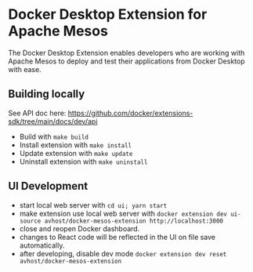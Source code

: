 # Docker Desktop Extension for Apache Mesos

The Docker Desktop Extension enables developers who are working with Apache Mesos to deploy and test their 
applications from Docker Desktop with ease.

## Building locally

See API doc here: https://github.com/docker/extensions-sdk/tree/main/docs/dev/api

- Build with `make build`
- Install extension with `make install`
- Update extension with `make update`
- Uninstall extension with `make uninstall`

## UI Development

- start local web server with `cd ui; yarn start`
- make extension use local web server with `docker extension dev ui-source avhost/docker-mesos-extension http://localhost:3000`
- close and reopen Docker dashboard.
- changes to React code will be reflected in the UI on file save automatically.
- after developing, disable dev mode `docker extension dev reset avhost/docker-mesos-extension`
